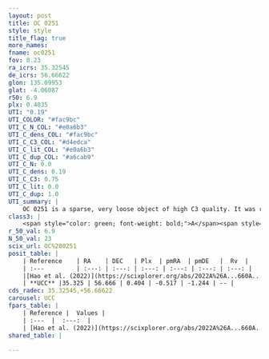 ```yaml
---
layout: post
title: OC 0251
style: style
title_flag: true
more_names: 
fname: oc0251
fov: 0.23
ra_icrs: 35.32545
de_icrs: 56.66622
glon: 135.09953
glat: -4.06087
r50: 6.9
plx: 0.4035
UTI: "0.19"
UTI_COLOR: "#fac9bc"
UTI_C_N_COL: "#e0a6b3"
UTI_C_dens_COL: "#fac9bc"
UTI_C_C3_COL: "#d4edca"
UTI_C_lit_COL: "#e0a6b3"
UTI_C_dup_COL: "#a6cab9"
UTI_C_N: 0.0
UTI_C_dens: 0.19
UTI_C_C3: 0.75
UTI_C_lit: 0.0
UTI_C_dup: 1.0
UTI_summary: |
    OC 0251 is a sparse, very loose object of high C3 quality. It was recently reported in the literature.<br><br><span style="color: #99180f; font-weight: bold;">Warning: </span>contains less than 25 stars with <i>P>0.5</i> estimated.
class3: |
    <span style="color: green; font-weight: bold;">A</span><span style="color: #FFC300; font-weight: bold;">B</span>
r_50_val: 6.9
N_50_val: 23
scix_url: OC%200251
posit_table: |
    | Reference    | RA    | DEC   | Plx  | pmRA  | pmDE   |  Rv  |
    | :---         | :---: | :---: | :---: | :---: | :---: | :---: |
    |[Hao et al. (2022)](https://scixplorer.org/abs/2022A%26A...660A...4H) | 35.319 | 56.63 | 0.386 | -0.483 | -1.258 | -59.114 |
    | **UCC** |35.325 | 56.666 | 0.404 | -0.517 | -1.244 | -- | 
cds_radec: 35.32545,+56.66622
carousel: UCC
fpars_table: |
    | Reference |  Values |
    | :---  |  :---:  |
    | [Hao et al. (2022)](https://scixplorer.org/abs/2022A%26A...660A...4H) | `AG=2.36, age=8.2, Z=0.028` |
shared_table: |
    
---
```

